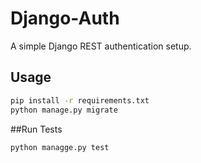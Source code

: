 # Django-Auth

A simple Django REST authentication setup.

## Usage
 ```bash
pip install -r requirements.txt
python manage.py migrate
```

##Run Tests
```bash
python managge.py test
